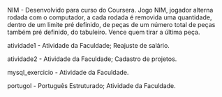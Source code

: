 NIM - Desenvolvido para curso do Coursera. 
      Jogo NIM, jogador alterna rodada com o computador, a cada rodada é removida uma quantidade, dentro de um limite pré definido, de peças de um número total de peças       também pré definido, do tabuleiro. Vence quem tirar a última peça.

atividade1 - Atividade da Faculdade; Reajuste de salário. 

atividade2 - Atividade da Faculdade; Cadastro de projetos.

mysql_exercicio - Atividade da Faculdade.

portugol - Português Estruturado; Atividade da Faculdade.
